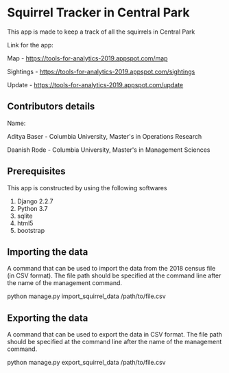 # Squirrel Tracker in Central Park

This app is made to keep a track of all the squirrels in Central Park

Link for the app:

Map - https://tools-for-analytics-2019.appspot.com/map

Sightings - https://tools-for-analytics-2019.appspot.com/sightings

Update - https://tools-for-analytics-2019.appspot.com/update


## Contributors details

Name:

Aditya Baser - Columbia University, Master's in Operations Research

Daanish Rode - Columbia University, Master's in Management Sciences

## Prerequisites

This app is constructed by using the following softwares
1) Django 2.2.7
2) Python 3.7
3) sqlite
4) html5
5) bootstrap

## Importing the data

A command that can be used to import the data from the 2018 census file (in CSV format). The file path should be specified at the command line after the name of the management command. 

python manage.py import_squirrel_data /path/to/file.csv

## Exporting the data

A command that can be used to export the data in CSV format. The file path should be specified at the command line after the name of the management command. 

python manage.py export_squirrel_data /path/to/file.csv

